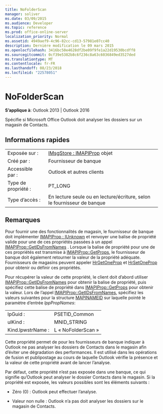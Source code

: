 ```yaml
---
title: NoFolderScan
manager: soliver
ms.date: 03/09/2015
ms.audience: Developer
ms.topic: reference
ms.prod: office-online-server
localization_priority: Normal
ms.assetid: 4949aef9-4c96-82cc-cd13-57981e07cc40
description: Dernière modification le 09 mars 2015
ms.openlocfilehash: 3416bc50e4628df2be09f9fe1a22d19530bcdff8
ms.sourcegitcommit: 0cf39e5382b8c6f236c8a63c6036849ed3527ded
ms.translationtype: MT
ms.contentlocale: fr-FR
ms.lasthandoff: 08/23/2018
ms.locfileid: "22578051"
---
```

# <a name="nofolderscan"></a>NoFolderScan

  
  
**S’applique à**: Outlook 2013 | Outlook 2016 
  
Spécifie si Microsoft Office Outlook doit analyser les dossiers sur un magasin de Contacts.
  
## <a name="quick-info"></a>Informations rapides

|||
|:-----|:-----|
|Exposée sur :  <br/> |[IMsgStore : IMAPIProp](imsgstoreimapiprop.md) objet  <br/> |
|Créé par :  <br/> |Fournisseur de banque  <br/> |
|Accessible par :  <br/> |Outlook et autres clients  <br/> |
|Type de propriété :  <br/> |PT_LONG  <br/> |
|Type d’accès :  <br/> |En lecture seule ou en lecture/écriture, selon le fournisseur de banque  <br/> |
   
## <a name="remarks"></a>Remarques

Pour fournir une des fonctionnalités de magasin, le fournisseur de banque doit implémenter [IMAPIProp : IUnknown](imapipropiunknown.md) et renvoyer une balise de propriété valide pour une de ces propriétés passées à un appel [IMAPIProp::GetIDsFromNames](imapiprop-getidsfromnames.md) . Lorsque la balise de propriété pour une de ces propriétés est transmise à [IMAPIProp::GetProps](imapiprop-getprops.md), le fournisseur de banque doit également retourner la valeur de la propriété adéquate. Fournisseurs de magasins peuvent appeler [HrGetOneProp](hrgetoneprop.md) et [HrSetOneProp](hrsetoneprop.md) pour obtenir ou définir ces propriétés. 
  
Pour récupérer la valeur de cette propriété, le client doit d’abord utiliser [IMAPIProp::GetIDsFromNames](imapiprop-getidsfromnames.md) pour obtenir la balise de propriété, puis spécifiez cette balise de propriété dans [IMAPIProp::GetProps](imapiprop-getprops.md) pour obtenir la valeur. Lors de l’appel [IMAPIProp::GetIDsFromNames](imapiprop-getidsfromnames.md), spécifiez les valeurs suivantes pour la structure [MAPINAMEID](mapinameid.md) sur laquelle pointé le paramètre d’entrée _lppPropNames_:
  
|||
|:-----|:-----|
|lpGuid :  <br/> |PSETID_Common  <br/> |
|ulKind :  <br/> |MNID_STRING  <br/> |
|Kind.lpwstrName :  <br/> |L « NoFolderScan »  <br/> |
   
Cette propriété permet de pour les fournisseurs de banque indiquer à Outlook ne pas analyser les dossiers de Contacts dans le magasin afin d’éviter une dégradation des performances. Il est utilisé dans les opérations de fusion et publipostage au cours de laquelle Outlook vérifie la présence et la valeur de cette propriété avant de lancer l’analyse.
  
Par défaut, cette propriété n’est pas exposée dans une banque, ce qui signifie qu’Outlook peut analyser le dossier Contacts dans le magasin. Si la propriété est exposée, les valeurs possibles sont les éléments suivants :
  
- Zéro (0) : Outlook peut effectuer l’analyse.
    
- Valeur non nulle : Outlook n’a pas doit analyser les dossiers sur le magasin de Contacts.
    

